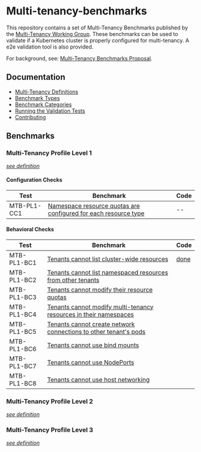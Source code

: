 # Multi-tenancy-benchmarks

This repository contains a set of Multi-Tenancy Benchmarks published by the 
[Multi-Tenancy Working Group](https://github.com/kubernetes-sigs/multi-tenancy). These benchmarks can be used to validate 
if a Kubernetes cluster is properly configured for multi-tenancy. A e2e validation tool is also provided.

For background, see: [Multi-Tenancy Benchmarks Proposal](https://docs.google.com/document/d/1O-G8jEpiJxOeYx9Pd2OuOSb8859dTRNmgBC5gJv0krE/edit?usp=sharing).

## Documentation
- [Multi-Tenancy Definitions](documentation/definitions.md)
- [Benchmark Types](documentation/types.md)
- [Benchmark Categories](documentation/catagories.md)
- [Running the Validation Tests](documentation/run.md)
- [Contributing](documentation/contributing.md)

## Benchmarks

### Multi-Tenancy Profile Level 1

*[see definition](documentation/definitions.md#level-1)*

#### Configuration Checks

| Test        | Benchmark                                                                                            | Code  |
|-------------|------------------------------------------------------------------------------------------------------|-------|
| MTB-PL1-CC1 | [Namespace resource quotas are configured for each resource type](e2e/tests/resourcequotas/README.md)| --    |


#### Behavioral Checks

| Test | Benchmark                                                                      | Code                            |
|------|--------------------------------------------------------------------------------|---------------------------------|
| MTB-PL1-BC1 | [Tenants cannot list cluster-wide resources](e2e/tests/tenantaccess/README.go) | [done](e2e/tests/tenantaccess/tenantaccess.go) |
| MTB-PL1-BC2 | [Tenants cannot list namespaced resources from other tenants](e2e/tests/tenantprotection/README.go) | |
| MTB-PL1-BC3 | [Tenants cannot modify their resource quotas](e2e/tests/modify_resourcequotas/README.go) | |
| MTB-PL1-BC4 | [Tenants cannot modify multi-tenancy resources in their namespaces](e2e/tests/modify_admin_resource/README.md)| |
| MTB-PL1-BC5 | [Tenants cannot create network connections to other tenant's pods](e2e/tests/network_isolation/README.go)| |
| MTB-PL1-BC6 | [Tenants cannot use bind mounts](e2e/tests/deny_hostpaths/README.go) | |
| MTB-PL1-BC7 | [Tenants cannot use NodePorts](e2e/tests/deny_nodeports/README.go) | |
| MTB-PL1-BC8 | [Tenants cannot use host networking ](e2e/tests/deny_hostports/README.md) | |

### Multi-Tenancy Profile Level 2

*[see definition](documentation/definitions.md#level-2)*


### Multi-Tenancy Profile Level 3

*[see definition](documentation/definitions.md#level-3)*

